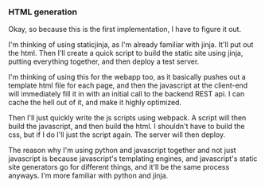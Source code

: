 ### HTML generation

Okay, so because this is the first implementation, I have to figure it out. 

I'm thinking of using staticjinja, as I'm already familiar with jinja. It'll put out the html. Then I'll create a quick script to build the static site using jinja, putting everything together, and then deploy a test server.

I'm thinking of using this for the webapp too, as it basically pushes out a template html file for each page, and then the javascript at the client-end will immediately fill it in with an initial call to the backend REST api. I can cache the hell out of it, and make it highly optimized.

Then I'll just quickly write the js scripts using webpack. A script will then build the javascript, and then build the html. I shouldn't have to build the css, but if I do I'll just the script again. The server will then deploy.

The reason why I'm using python and javascript together and not just javascript is because javascript's templating engines, and javascript's static site generators go for different things, and it'll be the same process anyways. I'm more familiar with python and jinja.
